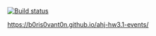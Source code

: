 [![Build status](https://ci.appveyor.com/api/projects/status/frlfo7udekyqptd5/branch/main?svg=true)](https://ci.appveyor.com/project/b0ris0vant0n/ahj-hw3.1-events/branch/main)

https://b0ris0vant0n.github.io/ahj-hw3.1-events/
